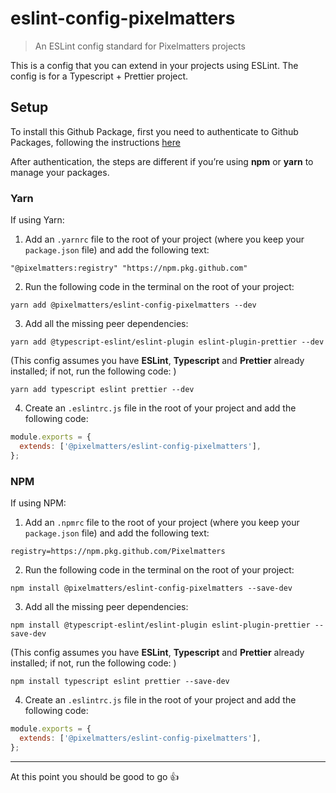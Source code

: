 # eslint-config-pixelmatters

> An ESLint config standard for Pixelmatters projects

This is a config that you can extend in your projects using ESLint. 
The config is for a Typescript + Prettier project.

## Setup

To install this Github Package, first you need to authenticate to Github Packages, following the instructions  [here](https://help.github.com/en/packages/using-github-packages-with-your-projects-ecosystem/configuring-npm-for-use-with-github-packages#authenticating-to-github-packages)

After authentication, the steps are different if you’re using **npm** or **yarn** to manage your packages.

### **Yarn**

If using Yarn:

1. Add an `.yarnrc` file to the root of your project (where you keep your `package.json` file) and add the following text:

```
"@pixelmatters:registry" "https://npm.pkg.github.com"
```

2. Run the following code in the terminal on the root of your project: 

``` shell
yarn add @pixelmatters/eslint-config-pixelmatters --dev
```

3. Add all the missing peer dependencies: 

``` shell
yarn add @typescript-eslint/eslint-plugin eslint-plugin-prettier --dev
```

(This config assumes you have **ESLint**, **Typescript** and **Prettier** already installed; if not, run the following code: )

``` shell
yarn add typescript eslint prettier --dev
```

4. Create an `.eslintrc.js`  file in the root of your project and add the following code:

``` js
module.exports = {
  extends: ['@pixelmatters/eslint-config-pixelmatters'],
};
```


### **NPM**

If using NPM:

1. Add an `.npmrc` file to the root of your project (where you keep your `package.json` file) and add the following text:

```
registry=https://npm.pkg.github.com/Pixelmatters
```

2. Run the following code in the terminal on the root of your project: 

``` shell
npm install @pixelmatters/eslint-config-pixelmatters --save-dev
```

3. Add all the missing peer dependencies: 

``` shell
npm install @typescript-eslint/eslint-plugin eslint-plugin-prettier --save-dev
```

(This config assumes you have **ESLint**, **Typescript** and **Prettier** already installed; if not, run the following code: )

``` shell
npm install typescript eslint prettier --save-dev
```

4. Create an `.eslintrc.js`  file in the root of your project and add the following code:

``` js
module.exports = {
  extends: ['@pixelmatters/eslint-config-pixelmatters'],
};
```

---
At this point you should be good to go 👍





